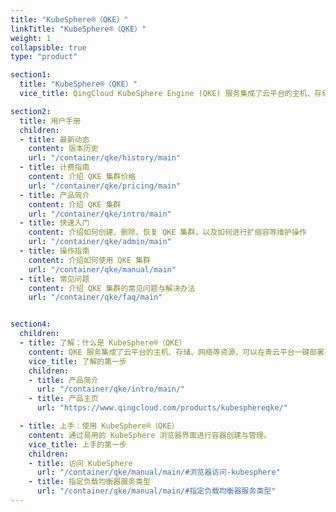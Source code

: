 ```yaml
---
title: "KubeSphere®️（QKE）"
linkTitle: "KubeSphere®️（QKE）"
weight: 1
collapsible: true
type: "product"

section1:
  title: "KubeSphere®️（QKE）"
  vice_title: QingCloud KubeSphere Engine (QKE) 服务集成了云平台的主机、存储、网络等资源，可以在青云平台一键部署高可用的 KubeSphere 集群，支持集群自动巡检和修复，支持一键升级到新版本，工单 24 小时随时响应，并由 KubeSphere 核心团队提供专业支持和服务。

section2:
  title: 用户手册
  children:
  - title: 最新动态
    content: 版本历史
    url: "/container/qke/history/main"
  - title: 计费指南
    content: 介绍 QKE 集群价格
    url: "/container/qke/pricing/main"
  - title: 产品简介
    content: 介绍 QKE 集群
    url: "/container/qke/intro/main"
  - title: 快速入门
    content: 介绍如何创建、删除、恢复 QKE 集群，以及如何进行扩缩容等维护操作
    url: "/container/qke/admin/main"
  - title: 操作指南
    content: 介绍如何使用 QKE 集群
    url: "/container/qke/manual/main"
  - title: 常见问题
    content: 介绍 QKE 集群的常见问题与解决办法
    url: "/container/qke/faq/main"


section4:
  children:
  - title: 了解：什么是 KubeSphere®️（QKE）
    content: QKE 服务集成了云平台的主机、存储、网络等资源，可以在青云平台一键部署高可用的 KubeSphere 集群，具有简单易用、自动运维、一键扩容等特点。
    vice_title: 了解的第一步
    children:
    - title: 产品简介
      url: "/container/qke/intro/main/"
    - title: 产品主页
      url: "https://www.qingcloud.com/products/kubesphereqke/"

  - title: 上手：使用 KubeSphere®️（QKE）
    content: 通过易用的 KubeSphere 浏览器界面进行容器创建与管理。
    vice_title: 上手的第一步
    children:
    - title: 访问 KubeSphere
      url: "/container/qke/manual/main/#浏览器访问-kubesphere"
    - title: 指定负载均衡器服务类型
      url: "/container/qke/manual/main/#指定负载均衡器服务类型"
---
```

